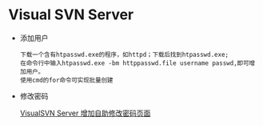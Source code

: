 # Visual SVN Server

* 添加用户

  ``` text
  下载一个含有htpasswd.exe的程序，如httpd；下载后找到htpasswd.exe;
  在命令行中输入htpasswd.exe -bm httppasswd.file username passwd,即可增加用户。
  使用cmd的for命令可实现批量创建
  ```

  

* 修改密码

  [VisualSVN Server 增加自助修改密码页面](https://my.oschina.net/u/3115403/blog/994234)

  
